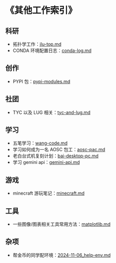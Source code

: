 # 《其他工作索引》

## 科研

- 拓扑学工作：[jlu-top.md](../../data/other-work/jlu-top.md)
- CONDA 环境配置日志：[conda-log.md](../../data/other-work/conda-log.md)

## 创作

- PYPI 包：[pypi-modules.md](../../data/other-work/pypi-modules.md)

## 社团

- TYC 以及 LUG 相关：[tyc-and-lug.md](../../data/other-work/tyc-and-lug.md)

## 学习

- 五笔学习：[wang-code.md](../../data/other-work/wang-code.md)
- 学习如何成为一名 AOSC 包工：[aosc-pac.md](../../data/other-work/aosc-pac.md)
- 老白台式机复刻计划：[bai-desktop-pc.md](../../data/other-work/bai-desktop-pc.md)
- 学习 gemini api：[gemini-api.md](../../data/other-work/gemini-api.md)

## 游戏

- minecraft 游玩笔记：[minecraft.md](../../data/other-work/minecraft.md)

## 工具

- 一些图像/图表相关工具常用方法：[matplotlib.md](../../data/other-work/matplotlib.md)

## 杂项

- 帮金币的同学配环境：[2024-11-06_help-env.md](../../data/other-work/2024-11-06_help-env.md)

